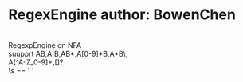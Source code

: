 # RegexEngine  author: BowenChen
<br>RegexpEngine on NFA
<br>suuport AB,A|B,AB*,A[0-9]*B,A\*B\\,
<br>A[^A-Z_0-9]+,[]?
<br>\s == ' '

